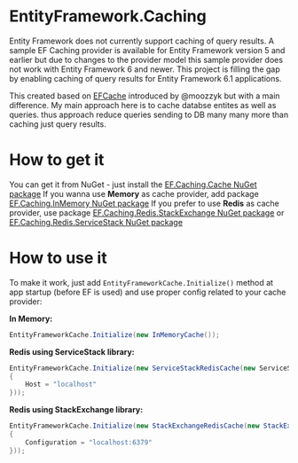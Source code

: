 # EntityFramework.Caching
Entity Framework does not currently support caching of query results. A sample EF Caching provider is available for Entity Framework version 5 and earlier but due to changes to the provider model this sample provider does not work with Entity Framework 6 and newer. This project is filling the gap by enabling caching of query results for Entity Framework 6.1 applications. 

This created based on [EFCache](https://github.com/moozzyk/EFCache) introduced by @moozzyk but with a main difference.
My main approach here is to cache databse entites as well as queries. thus approach reduce queries sending to DB many many more than caching just query results.

# How to get it

You can get it from NuGet - just install the [EF.Caching.Cache NuGet package](https://www.nuget.org/packages/EF.Caching.Cache/)
If you wanna use **Memory** as cache provider, add package [EF.Caching.InMemory NuGet package](https://www.nuget.org/packages/EF.Caching.InMemory)
If you prefer to use **Redis** as cache provider, use package [EF.Caching.Redis.StackExchange NuGet package](https://www.nuget.org/packages/EF.Caching.Redis.StackExchange) or [EF.Caching.Redis.ServiceStack NuGet package](https://www.nuget.org/packages/EF.Caching.Redis.ServiceStack)

# How to use it

 To make it work, just add `EntityFrameworkCache.Initialize()` method at app startup (before EF is used) and use proper config related to your cache provider:

 **In Memory:**

```C#
EntityFrameworkCache.Initialize(new InMemoryCache());
```
**Redis using ServiceStack library:**

```C#
EntityFrameworkCache.Initialize(new ServiceStackRedisCache(new ServiceStackRedisCacheOptions
{
    Host = "localhost"
}));
```

**Redis using StackExchange library:**

```C#
EntityFrameworkCache.Initialize(new StackExchangeRedisCache(new StackExchangeRedisCacheOptions()
{
    Configuration = "localhost:6379"
}));
```
